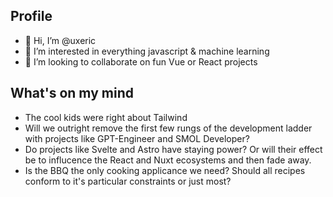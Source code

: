 ## Profile
- 👋 Hi, I’m @uxeric
- 💞️ I’m interested in everything javascript & machine learning
- 👀 I’m looking to collaborate on fun Vue or React projects

## What's on my mind
- The cool kids were right about Tailwind
- Will we outright remove the first few rungs of the development ladder with projects like GPT-Engineer and SMOL Developer?
- Do projects like Svelte and Astro have staying power? Or will their effect be to influcence the React and Nuxt ecosystems and then fade away.
- Is the BBQ the only cooking applicance we need? Should all recipes conform to it's particular constraints or just most?

